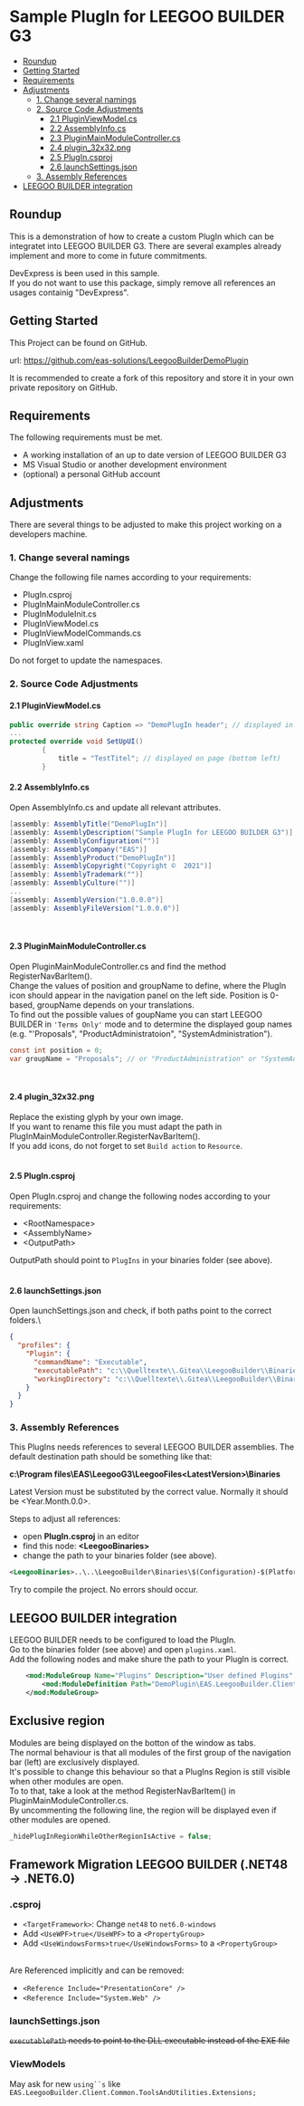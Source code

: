 <h1>
Sample PlugIn for LEEGOO BUILDER G3
</h1>

- [Roundup](#roundup)
- [Getting Started](#getting-started)
- [Requirements](#requirements)
- [Adjustments](#adjustments)
  - [1. Change several namings](#1-change-several-namings)
  - [2. Source Code Adjustments](#2-source-code-adjustments)
    - [2.1 PluginViewModel.cs](#21-pluginviewmodelcs)
    - [2.2 AssemblyInfo.cs](#22-assemblyinfocs)
    - [2.3 PluginMainModuleController.cs](#23-pluginmainmodulecontrollercs)
    - [2.4 plugin_32x32.png](#24-plugin_32x32png)
    - [2.5 PlugIn.csproj](#25-plugincsproj)
    - [2.6 launchSettings.json](#26-launchsettingsjson)
  - [3. Assembly References](#3-assembly-references)
- [LEEGOO BUILDER integration](#leegoo-builder-integration)

## Roundup
This is a demonstration of how to create a custom PlugIn which can be integratet into LEEGOO BUILDER G3.
There are several examples already implement and more to come in future commitments.

DevExpress is been used in this sample. <br>
If you do not want to use this package, simply remove all references an usages containig "DevExpress".


## Getting Started
This Project can be found on GitHub.

url: https://github.com/eas-solutions/LeegooBuilderDemoPlugin

It is recommended to create a fork of this repository and store it in your own private repository on GitHub.


## Requirements
The following requirements must be met.
- A working installation of an up to date version of LEEGOO BUILDER G3
- MS Visual Studio or another development environment
- (optional) a personal GitHub account 


## Adjustments
There are several things to be adjusted to make this project working on a developers machine.


### 1. Change several namings
Change the following file names according to your requirements:

- PlugIn.csproj
- PlugInMainModuleController.cs
- PlugInModuleInit.cs
- PlugInViewModel.cs
- PlugInViewModelCommands.cs
- PlugInView.xaml

Do not forget to update the namespaces.

### 2. Source Code Adjustments

#### 2.1 PluginViewModel.cs
```c#
public override string Caption => "DemoPlugIn header"; // displayed in client area (upper left corner)
...
protected override void SetUpUI()
        {
            title = "TestTitel"; // displayed on page (bottom left)
        }
```


#### 2.2 AssemblyInfo.cs
Open AssemblyInfo.cs and update all relevant attributes.
```c#
[assembly: AssemblyTitle("DemoPlugIn")]
[assembly: AssemblyDescription("Sample PlugIn for LEEGOO BUILDER G3")]
[assembly: AssemblyConfiguration("")]
[assembly: AssemblyCompany("EAS")]
[assembly: AssemblyProduct("DemoPlugIn")]
[assembly: AssemblyCopyright("Copyright ©  2021")]
[assembly: AssemblyTrademark("")]
[assembly: AssemblyCulture("")]
...
[assembly: AssemblyVersion("1.0.0.0")]
[assembly: AssemblyFileVersion("1.0.0.0")]
```
<br>

#### 2.3 PluginMainModuleController.cs
Open PluginMainModuleController.cs and find the method RegisterNavBarItem().<br>
Change the values of position and groupName to define, where the PlugIn icon should appear in the navigation panel on the left side.
Position is 0-based, groupName depends on your translations.<br> 
To find out the possible values of goupName you can start LEEGOO BUILDER in `'Terms Only'` mode and to determine the displayed goup names (e.g. "'Proposals", "ProductAdministratoion", "SystemAdministration"). 
```c#
const int position = 0;
var groupName = "Proposals"; // or "ProductAdministration" or "SystemAdministration"
```
<br>

#### 2.4 plugin_32x32.png
Replace the existing glyph by your own image.<br>
If you want to rename this file you must adapt the path in
PlugInMainModuleController.RegisterNavBarItem().<br>
If you add icons, do not forget to set `Build action` to `Resource`.
<br><br>


#### 2.5 PlugIn.csproj
Open PlugIn.csproj and change the following nodes according to your requirements:
- \<RootNamespace>
- \<AssemblyName>
- \<OutputPath>

OutputPath should point to `PlugIns` in your binaries folder (see above).
<br><br> 


#### 2.6 launchSettings.json
Open launchSettings.json and check, if both paths point to the correct folders.\

```json
{
  "profiles": {
    "Plugin": {
      "commandName": "Executable",
      "executablePath": "c:\\Quelltexte\\.Gitea\\LeegooBuilder\\Binaries\\Debug-AnyCPU\\EAS.LeegooBuilder.Client.GUI.Shell.exe",
      "workingDirectory": "c:\\Quelltexte\\.Gitea\\LeegooBuilder\\Binaries\\Debug-AnyCPU"
    }
  }
}
```


### 3. Assembly References
This PlugIns needs references to several LEEGOO BUILDER assemblies. 
The default destination path should be something like that:

**c:\Program files\EAS\LeegooG3\LeegooFiles\<LatestVersion>\Binaries**

Latest Version must be substituted by the correct value.
Normally it should be <Year.Month.0.0>.
 

Steps to adjust all references:
- open **PlugIn.csproj** in an editor
- find this node: **\<LeegooBinaries>**
- change the path to your binaries folder (see above).

```xml
<LeegooBinaries>..\..\LeegooBuilder\Binaries\$(Configuration)-$(Platform)\</LeegooBinaries>
```
Try to compile the project. No errors should occur.


## LEEGOO BUILDER integration
LEEGOO BUILDER needs to be configured to load the PlugIn.<br>
Go to the binaries folder (see above) and open `plugins.xaml`.<br>
Add the following nodes and make shure the path to your PlugIn is correct.
```xml
    <mod:ModuleGroup Name="Plugins" Description="User defined Plugins" BasePath=".\Plugins\">
        <mod:ModuleDefinition Path="DemoPlugin\EAS.LeegooBuilder.Client.GUI.Modules.Plugin.dll"/>
    </mod:ModuleGroup>
```

## Exclusive region
Modules are being displayed on the botton of the window as tabs.<br>
The normal behaviour is that all modules of the first group of the navigation bar (left) are exclusively displayed.<br>
It's possible to change this behaviour so that a PlugIns Region is still visible when other modules are open.<br>
To to that, take a look at the method RegisterNavBarItem() in PluginMainModuleController.cs.<br>
By uncommenting the following line, the region will be displayed even if other modules are opened.
```c#
_hidePlugInRegionWhileOtherRegionIsActive = false;
```
## Framework Migration LEEGOO BUILDER (.NET48 -> .NET6.0)

### .csproj
- `<TargetFramework>`: Change `net48` to `net6.0-windows`
- Add `<UseWPF>true</UseWPF>` to a `<PropertyGroup>`
- Add `<UseWindowsForms>true</UseWindowsForms>` to a `<PropertyGroup>`

\
Are Referenced implicitly and can be removed:
- `<Reference Include="PresentationCore" />`
- `<Reference Include="System.Web" />`


### launchSettings.json
~~`executablePath` needs to point to the DLL executable instead of the EXE file~~


### ViewModels
May ask for new `using``s` like `EAS.LeegooBuilder.Client.Common.ToolsAndUtilities.Extensions;`
